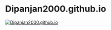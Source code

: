 # Dipanjan2000.github.io
[![Dipanjan2000.github.io](https://img.youtube.com/vi/pFGD7qQZjiY/0.jpg)](https://www.youtube.com/watch?v=pFGD7qQZjiY)
